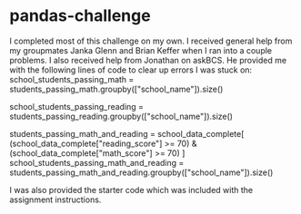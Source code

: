 # pandas-challenge

I completed most of this challenge on my own. I received general help from my groupmates Janka Glenn and Brian Keffer when I ran into a couple problems.
I also received help from Jonathan on askBCS. He provided me with the following lines of code to clear up errors I was stuck on:
school_students_passing_math = students_passing_math.groupby(["school_name"]).size()

school_students_passing_reading = students_passing_reading.groupby(["school_name"]).size()

students_passing_math_and_reading = school_data_complete[
    (school_data_complete["reading_score"] >= 70) & (school_data_complete["math_score"] >= 70)
]
school_students_passing_math_and_reading = students_passing_math_and_reading.groupby(["school_name"]).size()

I was also provided the starter code which was included with the assignment instructions.
